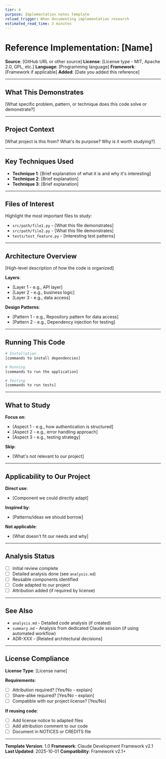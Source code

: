 ```yaml
---
tier: 4
purpose: Implementation notes template
reload_trigger: When documenting implementation research
estimated_read_time: 3 minutes
---
```


# Reference Implementation: [Name]

**Source**: [GitHub URL or other source]
**License**: [License type - MIT, Apache 2.0, GPL, etc.]
**Language**: [Programming language]
**Framework**: [Framework if applicable]
**Added**: [Date you added this reference]

---

## What This Demonstrates

[What specific problem, pattern, or technique does this code solve or demonstrate?]

---

## Project Context

[What project is this from? What's its purpose? Why is it worth studying?]

---

## Key Techniques Used

- **Technique 1**: [Brief explanation of what it is and why it's interesting]
- **Technique 2**: [Brief explanation]
- **Technique 3**: [Brief explanation]

---

## Files of Interest

Highlight the most important files to study:

- `src/path/file1.py` - [What this file demonstrates]
- `src/path/file2.py` - [What this file demonstrates]
- `tests/test_feature.py` - [Interesting test patterns]

---

## Architecture Overview

[High-level description of how the code is organized]

**Layers**:
- [Layer 1 - e.g., API layer]
- [Layer 2 - e.g., business logic]
- [Layer 3 - e.g., data access]

**Design Patterns**:
- [Pattern 1 - e.g., Repository pattern for data access]
- [Pattern 2 - e.g., Dependency injection for testing]

---

## Running This Code

```bash
# Installation
[commands to install dependencies]

# Running
[commands to run the application]

# Testing
[commands to run tests]
```

---

## What to Study

**Focus on**:
- [Aspect 1 - e.g., how authentication is structured]
- [Aspect 2 - e.g., error handling approach]
- [Aspect 3 - e.g., testing strategy]

**Skip**:
- [What's not relevant to our project]

---

## Applicability to Our Project

**Direct use**:
- [Component we could directly adapt]

**Inspired by**:
- [Patterns/ideas we should borrow]

**Not applicable**:
- [What doesn't fit our needs and why]

---

## Analysis Status

- [ ] Initial review complete
- [ ] Detailed analysis done (see `analysis.md`)
- [ ] Reusable components identified
- [ ] Code adapted to our project
- [ ] Attribution added (if required by license)

---

## See Also

- `analysis.md` - Detailed code analysis (if created)
- `summary.md` - Analysis from dedicated Claude session (if using automated workflow)
- ADR-XXX - [Related architectural decisions]

---

## License Compliance

**License Type**: [License name]

**Requirements**:
- [ ] Attribution required? [Yes/No - explain]
- [ ] Share-alike required? [Yes/No - explain]
- [ ] Compatible with our project license? [Yes/No]

**If reusing code**:
- [ ] Add license notice to adapted files
- [ ] Add attribution comment to our code
- [ ] Document in NOTICES or CREDITS file
---

**Template Version**: 1.0
**Framework**: Claude Development Framework v2.1
**Last Updated**: 2025-10-01
**Compatibility**: Framework v2.1+
